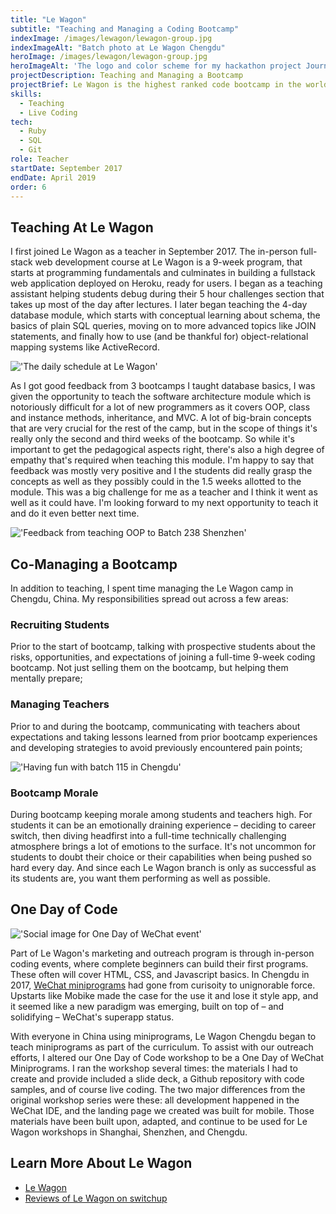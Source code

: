 ```yaml
---
title: "Le Wagon"
subtitle: "Teaching and Managing a Coding Bootcamp"
indexImage: /images/lewagon/lewagon-group.jpg
indexImageAlt: "Batch photo at Le Wagon Chengdu"
heroImage: /images/lewagon/lewagon-group.jpg
heroImageAlt: 'The logo and color scheme for my hackathon project Journey Into Chengdu'
projectDescription: Teaching and Managing a Bootcamp
projectBrief: Le Wagon is the highest ranked code bootcamp in the world, teaching a fullstack curriculum to career-switching professionals. 
skills: 
  - Teaching
  - Live Coding
tech:
  - Ruby
  - SQL
  - Git
role: Teacher
startDate: September 2017 
endDate: April 2019
order: 6
---
```

## Teaching At Le Wagon

I first joined Le Wagon as a teacher in September 2017. The in-person full-stack web development course at Le Wagon is a 9-week program, that starts at programming fundamentals and culminates in building a fullstack web application deployed on Heroku, ready for users. I began as a teaching assistant helping students debug during their 5 hour challenges section that takes up most of the day after lectures. I later began teaching the 4-day database module, which starts with conceptual learning about schema, the basics of plain SQL queries, moving on to more advanced topics like JOIN statements, and finally how to use (and be thankful for) object-relational mapping systems like ActiveRecord. 

!['The daily schedule at Le Wagon'](/images/lewagon/le-wagon-daily.png "The daily schedule at Le Wagon")

As I got good feedback from 3 bootcamps I taught database basics, I was given the opportunity to teach the software architecture module which is notoriously difficult for a lot of new programmers as it covers OOP, class and instance methods, inheritance, and MVC. A lot of big-brain concepts that are very crucial for the rest of the camp, but in the scope of things it's really only the second and third weeks of the bootcamp. So while it's important to get the pedagogical aspects right, there's also a high degree of empathy that's required when teaching this module. I'm happy to say that feedback was mostly very positive and I the students did really grasp the concepts as well as they possibly could in the 1.5 weeks allotted to the module. This was a big challenge for me as a teacher and I think it went as well as it could have. I'm looking forward to my next opportunity to teach it and do it even better next time. 

!['Feedback from teaching OOP to Batch 238 Shenzhen'](/images/lewagon/le-wagon-oop-feedback.png "Feedback from teaching OOP to Batch 238 Shenzhen")

## Co-Managing a Bootcamp

In addition to teaching, I spent time managing the Le Wagon camp in Chengdu, China. My responsibilities spread out across a few areas: 

### Recruiting Students

Prior to the start of bootcamp, talking with prospective students about the risks, opportunities, and expectations of joining a full-time 9-week coding bootcamp. Not just selling them on the bootcamp, but helping them mentally prepare;

### Managing Teachers
Prior to and during the bootcamp, communicating with teachers about expectations and taking lessons learned from prior bootcamp experiences and developing strategies to avoid previously encountered pain points;

!['Having fun with batch 115 in Chengdu'](/images/lewagon/le-wagon-bootcamp-fun.jpg "Having fun with batch 115 in Chengdu")

### Bootcamp Morale
During bootcamp keeping morale among students and teachers high. For students it can be an emotionally draining experience – deciding to career switch, then diving headfirst into a full-time technically challenging atmosphere brings a lot of emotions to the surface. It's not uncommon for students to doubt their choice or their capabilities when being pushed so hard every day. And since each Le Wagon branch is only as successful as its students are, you want them performing as well as possible. 

## One Day of Code

!['Social image for One Day of WeChat event'](/images/lewagon/le-wagon-wechat-one-day.png "Social image for One Day of WeChat event")

Part of Le Wagon's marketing and outreach program is through in-person coding events, where complete beginners can build their first programs. These often will cover HTML, CSS, and Javascript basics. In Chengdu in 2017, [WeChat miniprograms](https://jingculturecommerce.com/top-five-mini-program-functions-we-chat-tencent/) had gone from curisoity to unignorable force. Upstarts like Mobike made the case for the use it and lose it style app, and it seemed like a new paradigm was emerging, built on top of – and solidifying – WeChat's superapp status. 

With everyone in China using miniprograms, Le Wagon Chengdu began to teach miniprograms as part of the curriculum. To assist with our outreach efforts, I altered our One Day of Code workshop to be a One Day of WeChat Miniprograms. I ran the workshop several times: the materials I had to create and provide included a slide deck, a Github repository with code samples, and of course live coding. The two major differences from the original workshop series were these: all development happened in the WeChat IDE, and the landing page we created was built for mobile. Those materials have been built upon, adapted, and continue to be used for Le Wagon workshops in Shanghai, Shenzhen, and Chengdu.



## Learn More About Le Wagon
* [Le Wagon](https://www.lewagon.com/)
* [Reviews of Le Wagon on switchup](https://www.switchup.org/bootcamps/le-wagon#tablist-tab-review)

